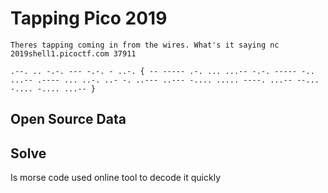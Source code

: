 # Tapping Pico 2019
```
Theres tapping coming in from the wires. What's it saying nc 2019shell1.picoctf.com 37911
```

```
.--. .. -.-. --- -.-. - ..-. { -- ----- .-. ... ...-- -.-. ----- -.. ...-- .---- ... ..-. ..- -. ..--- ..--- -.... ..... ----. ...-- --... -.... -.... ...-- }
```

## Open Source Data

## Solve

Is morse code used online tool to decode it quickly